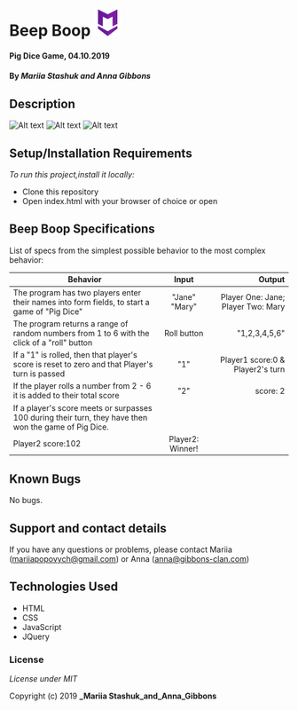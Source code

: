 # Beep Boop ![alt text](https://github.com/adam-p/markdown-here/raw/master/src/common/images/icon48.png "Logo Title Text 1")
#### Pig Dice Game, 04.10.2019

#### By _**Mariia Stashuk and Anna Gibbons**_

## Description
![Alt text](/img/print1.png)
![Alt text](/img/print2.png)
![Alt text](/img/print3.png)



## Setup/Installation Requirements

_To run this project,install it locally:_

* Clone this repository
* Open index.html with your browser of choice or open

## Beep Boop Specifications

 List of specs from the simplest possible behavior to the most complex behavior:

| Behavior       | Input          | Output  |
| ------------- |:-------------:| -----:|
|The program has two players enter their names into form fields, to start a game of "Pig Dice" | "Jane" "Mary" | Player One: Jane; Player Two: Mary |
|The program returns a range of random numbers from 1 to 6 with the click of a "roll" button   | Roll button | "1,2,3,4,5,6" |
|If a "1" is rolled, then that player's score is reset to zero and that Player's turn is passed    | "1"     |  Player1 score:0 & Player2's turn |
| If the player rolls a number from 2 - 6 it is added to their total score | "2"      |   score: 2|
|  If a player's score meets or surpasses 100 during their turn, they have then won the game of Pig Dice. |
| Player2 score:102 | Player2: Winner!    |


## Known Bugs

No bugs.

## Support and contact details

If you have any questions or problems, please contact Mariia (mariiapopovych@gmail.com) or Anna (anna@gibbons-clan.com)

## Technologies Used

* HTML
* CSS
* JavaScript
* JQuery

### License

*License under MIT*

Copyright (c) 2019 **_Mariia Stashuk_and_Anna_Gibbons**
